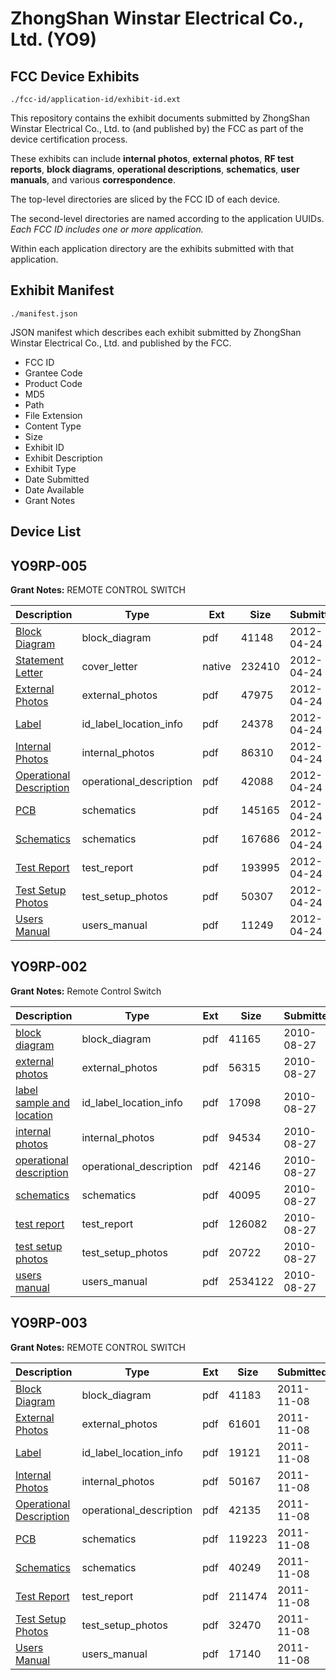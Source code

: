 # ZhongShan Winstar Electrical Co., Ltd. (YO9)
## FCC Device Exhibits

```
./fcc-id/application-id/exhibit-id.ext
```

This repository contains the exhibit documents submitted by ZhongShan Winstar Electrical Co., Ltd. to (and published by) the FCC as part of the device certification process.

These exhibits can include **internal photos**, **external photos**, **RF test reports**, **block diagrams**, **operational descriptions**, **schematics**, **user manuals**, and various **correspondence**.

The top-level directories are sliced by the FCC ID of each device.

The second-level directories are named according to the application UUIDs. *Each FCC ID includes one or more application.*

Within each application directory are the exhibits submitted with that application. 

## Exhibit Manifest

```
./manifest.json
```

JSON manifest which describes each exhibit submitted by ZhongShan Winstar Electrical Co., Ltd. and published by the FCC.

- FCC ID
- Grantee Code
- Product Code
- MD5
- Path
- File Extension
- Content Type
- Size
- Exhibit ID
- Exhibit Description
- Exhibit Type
- Date Submitted
- Date Available
- Grant Notes

## Device List
## YO9RP-005
**Grant Notes:** REMOTE CONTROL SWITCH

| Description | Type | Ext | Size | Submitted | Available |
| ----------- | ---- | --- | ---- | --------- | --------- |
| [Block Diagram](YO9RP-005/07e2338bb9f7991f49daba3068a4dbde/1683082.pdf) | block_diagram | pdf | 41148 | 2012-04-24 | 2012-04-24 |
| [Statement Letter](YO9RP-005/07e2338bb9f7991f49daba3068a4dbde/1683081.native) | cover_letter | native | 232410 | 2012-04-24 | 2012-04-24 |
| [External Photos](YO9RP-005/07e2338bb9f7991f49daba3068a4dbde/1683083.pdf) | external_photos | pdf | 47975 | 2012-04-24 | 2012-04-24 |
| [Label](YO9RP-005/07e2338bb9f7991f49daba3068a4dbde/1683085.pdf) | id_label_location_info | pdf | 24378 | 2012-04-24 | 2012-04-24 |
| [Internal Photos](YO9RP-005/07e2338bb9f7991f49daba3068a4dbde/1683084.pdf) | internal_photos | pdf | 86310 | 2012-04-24 | 2012-04-24 |
| [Operational Description](YO9RP-005/07e2338bb9f7991f49daba3068a4dbde/1683086.pdf) | operational_description | pdf | 42088 | 2012-04-24 | 2012-04-24 |
| [PCB](YO9RP-005/07e2338bb9f7991f49daba3068a4dbde/1683087.pdf) | schematics | pdf | 145165 | 2012-04-24 | 2012-04-24 |
| [Schematics](YO9RP-005/07e2338bb9f7991f49daba3068a4dbde/1683088.pdf) | schematics | pdf | 167686 | 2012-04-24 | 2012-04-24 |
| [Test Report](YO9RP-005/07e2338bb9f7991f49daba3068a4dbde/1683089.pdf) | test_report | pdf | 193995 | 2012-04-24 | 2012-04-24 |
| [Test Setup Photos](YO9RP-005/07e2338bb9f7991f49daba3068a4dbde/1683090.pdf) | test_setup_photos | pdf | 50307 | 2012-04-24 | 2012-04-24 |
| [Users Manual](YO9RP-005/07e2338bb9f7991f49daba3068a4dbde/1683091.pdf) | users_manual | pdf | 11249 | 2012-04-24 | 2012-04-24 |
## YO9RP-002
**Grant Notes:** Remote Control Switch

| Description | Type | Ext | Size | Submitted | Available |
| ----------- | ---- | --- | ---- | --------- | --------- |
| [block diagram](YO9RP-002/881819d0fa16cf1f8e38d61a4b06a5da/1334387.pdf) | block_diagram | pdf | 41165 | 2010-08-27 | 2010-08-27 |
| [external photos](YO9RP-002/881819d0fa16cf1f8e38d61a4b06a5da/1334389.pdf) | external_photos | pdf | 56315 | 2010-08-27 | 2010-08-27 |
| [label sample and location](YO9RP-002/881819d0fa16cf1f8e38d61a4b06a5da/1334391.pdf) | id_label_location_info | pdf | 17098 | 2010-08-27 | 2010-08-27 |
| [internal photos](YO9RP-002/881819d0fa16cf1f8e38d61a4b06a5da/1334392.pdf) | internal_photos | pdf | 94534 | 2010-08-27 | 2010-08-27 |
| [operational description](YO9RP-002/881819d0fa16cf1f8e38d61a4b06a5da/1334388.pdf) | operational_description | pdf | 42146 | 2010-08-27 | 2010-08-27 |
| [schematics](YO9RP-002/881819d0fa16cf1f8e38d61a4b06a5da/1334394.pdf) | schematics | pdf | 40095 | 2010-08-27 | 2010-08-27 |
| [test report](YO9RP-002/881819d0fa16cf1f8e38d61a4b06a5da/1334390.pdf) | test_report | pdf | 126082 | 2010-08-27 | 2010-08-27 |
| [test setup photos](YO9RP-002/881819d0fa16cf1f8e38d61a4b06a5da/1334395.pdf) | test_setup_photos | pdf | 20722 | 2010-08-27 | 2010-08-27 |
| [users manual](YO9RP-002/881819d0fa16cf1f8e38d61a4b06a5da/1334393.pdf) | users_manual | pdf | 2534122 | 2010-08-27 | 2010-08-27 |
## YO9RP-003
**Grant Notes:** REMOTE CONTROL SWITCH

| Description | Type | Ext | Size | Submitted | Available |
| ----------- | ---- | --- | ---- | --------- | --------- |
| [Block Diagram](YO9RP-003/23f2e79dd862ff20ecf98e7e212b4002/1577169.pdf) | block_diagram | pdf | 41183 | 2011-11-08 | 2011-11-08 |
| [External Photos](YO9RP-003/23f2e79dd862ff20ecf98e7e212b4002/1577170.pdf) | external_photos | pdf | 61601 | 2011-11-08 | 2011-11-08 |
| [Label](YO9RP-003/23f2e79dd862ff20ecf98e7e212b4002/1577172.pdf) | id_label_location_info | pdf | 19121 | 2011-11-08 | 2011-11-08 |
| [Internal Photos](YO9RP-003/23f2e79dd862ff20ecf98e7e212b4002/1577171.pdf) | internal_photos | pdf | 50167 | 2011-11-08 | 2011-11-08 |
| [Operational Description](YO9RP-003/23f2e79dd862ff20ecf98e7e212b4002/1577173.pdf) | operational_description | pdf | 42135 | 2011-11-08 | 2011-11-08 |
| [PCB](YO9RP-003/23f2e79dd862ff20ecf98e7e212b4002/1577174.pdf) | schematics | pdf | 119223 | 2011-11-08 | 2011-11-08 |
| [Schematics](YO9RP-003/23f2e79dd862ff20ecf98e7e212b4002/1577175.pdf) | schematics | pdf | 40249 | 2011-11-08 | 2011-11-08 |
| [Test Report](YO9RP-003/23f2e79dd862ff20ecf98e7e212b4002/1577176.pdf) | test_report | pdf | 211474 | 2011-11-08 | 2011-11-08 |
| [Test Setup Photos](YO9RP-003/23f2e79dd862ff20ecf98e7e212b4002/1577177.pdf) | test_setup_photos | pdf | 32470 | 2011-11-08 | 2011-11-08 |
| [Users Manual](YO9RP-003/23f2e79dd862ff20ecf98e7e212b4002/1577178.pdf) | users_manual | pdf | 17140 | 2011-11-08 | 2011-11-08 |
